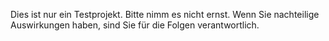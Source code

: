 Dies ist nur ein Testprojekt.
Bitte nimm es nicht ernst.
Wenn Sie nachteilige Auswirkungen haben, sind Sie für die Folgen verantwortlich.